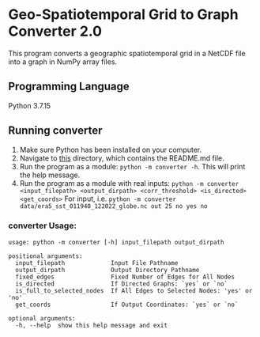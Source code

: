 # Geo-Spatiotemporal Grid to Graph Converter 2.0

This program converts a geographic spatiotemporal grid in a NetCDF file into a graph in NumPy array files.

## Programming Language

Python 3.7.15

## Running converter

1. Make sure Python has been installed on your computer.
2. Navigate to [this](.) directory, which contains the README.md file.
3. Run the program as a module: `python -m converter -h`. This will print the help message.
4. Run the program as a module with real inputs: `python -m converter <input_filepath> <output_dirpath> <corr_threshold> <is_directed> <get_coords>`
   For input, i.e. `python -m converter data/era5_sst_011940_122022_globe.nc out 25 no yes no`

### converter Usage:

```commandline
usage: python -m converter [-h] input_filepath output_dirpath

positional arguments:
  input_filepath             Input File Pathname
  output_dirpath             Output Directory Pathname
  fixed_edges                Fixed Number of Edges for All Nodes
  is_directed                If Directed Graphs: `yes` or `no`
  is_full_to_selected_nodes  If All Edges to Selected Nodes: 'yes' or 'no'
  get_coords                 If Output Coordinates: `yes` or `no`

optional arguments:
  -h, --help  show this help message and exit
```
